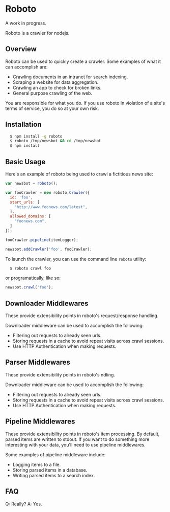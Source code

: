 Roboto
=====

A work in progress.

Roboto is a crawler for nodejs. 

## Overview

Roboto can be used to quickly create a crawler. Some examples of what it can
accomplish are:
  - Crawling documents in an intranet for search indexing.
  - Scraping a website for data aggregation.
  - Crawling an app to check for broken links.
  - General purpose crawling of the web.

You are responsible for what you do. If you use roboto in violation of a site's 
terms of service, you do so at your own risk.

## Installation

```bash
  $ npm install -g roboto
  $ roboto /tmp/newsbot && cd /tmp/newsbot
  $ npm install
```

## Basic Usage 

Here's an example of roboto being used to crawl a fictitious news site:

```js
var newsbot = roboto();

var fooCrawler = new roboto.Crawler({
  id: 'foo',
  start_urls: [
    "http://www.foonews.com/latest",
  ],
  allowed_domains: [
    "foonews.com",
  ]
});

fooCrawler.pipeline(itemLogger);

newsbot.addCrawler('foo', fooCrawler);
```

To launch the crawler, you can use the command line `roboto` utility:

```bash
  $ roboto crawl foo
```

or programatically, like so:

```js
newsbot.crawl('foo');
```

## Downloader Middlewares

These provide extensibility points in roboto's request/response handling.

Downloader middleware can be used to accomplish the following:
  - Filtering out requests to already seen urls.
  - Storing requests in a cache to avoid repeat visits across crawl sessions.
  - Use HTTP Authentication when making requests.

## Parser Middlewares

These provide extensibility points in roboto's ndling.

Downloader middleware can be used to accomplish the following:
  - Filtering out requests to already seen urls.
  - Storing requests in a cache to avoid repeat visits across crawl sessions.
  - Use HTTP Authentication when making requests.


## Pipeline Middlewares

These provide extensibility points in roboto's item processing. By default,
parsed items are written to stdout. If you want to do something more interesting 
with your data, you'll need to use pipeline middlewares.

Some examples of pipeline middleware include:
  - Logging items to a file.
  - Storing parsed items in a database.
  - Writing parsed items to a search index.

## FAQ
Q: Really?
A: Yes.
